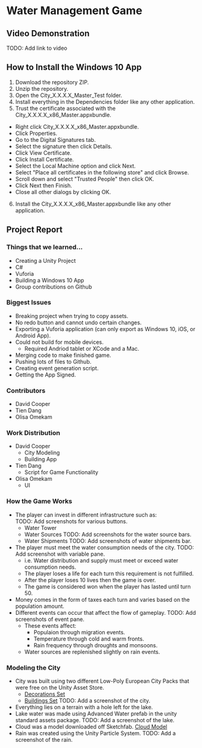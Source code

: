 # Water Management Game

## Video Demonstration
TODO: Add link to video

## How to Install the Windows 10 App
1. Download the repository ZIP.
2. Unzip the repository.
3. Open the City_X.X.X.X_Master_Test folder.
4. Install everything in the Dependencies folder like any other application.
5. Trust the certificate associated with the City_X.X.X.X_x86_Master.appxbundle.
  * Right click City_X.X.X.X_x86_Master.appxbundle.  
  *  Click Properties.
  * Go to the Digital Signatures tab.
  * Select the signature then click Details.
  * Click View Certificate.
  * Click Install Certificate.
  * Select the Local Machine option and click Next.
  * Select "Place all certificates in the following store" and click Browse.
  * Scroll down and select "Trusted People" then click OK.
  * Click Next then Finish.
  * Close all other dialogs by clicking OK.
6. Install the City_X.X.X.X_x86_Master.appxbundle like any other application.

## Project Report

### Things that we learned...
* Creating a Unity Project
* C#
* Vuforia
* Building a Windows 10 App
* Group contributions on Github

### Biggest Issues
* Breaking project when trying to copy assets.
* No redo button and cannot undo certain changes.
* Exporting a Vuforia application (can only export as Windows 10, iOS, or Android App).
* Could not build for mobile devices.
    - Required Andriod tablet or XCode and a Mac.
* Merging code to make finished game.
* Pushing lots of files to Github.
* Creating event generation script.
* Getting the App Signed.

### Contributors
* David Cooper
* Tien Dang
* Olisa Omekam 

### Work Distribution

* David Cooper
  - City Modeling
  - Building App
* Tien Dang
  - Script for Game Functionality
* Olisa Omekam
  - UI

### How the Game Works
* The player can invest in different infrastructure such as:\
  TODO: Add screenshots for various buttons.
  - Water Tower 
  - Water Sources
  TODO: Add screenshots for the water source bars.
  - Water Shipments
  TODO: Add screenshots of water shipments bar.
* The player must meet the water consumption needs of the city.
  TODO: Add screenshot with variable pane.
  - i.e. Water distribution and supply must meet or exceed water consumption needs.
  - The player loses a life for each turn this requirement is not fulfilled.
  - After the player loses 10 lives then the game is over.
  - The game is considered won when the player has lasted until turn 50.
* Money comes in the form of taxes each turn and varies based on the population amount.
* Different events can occur that affect the flow of gameplay.
  TODO: Add screenshots of event pane.
  - These events affect:
    * Populaion through migration events.
    * Temperature through cold and warm fronts.
    * Rain frequency through droughts and monsoons.
  - Water sources are replenished slightly on rain events.

### Modeling the City
* City was built using two different Low-Poly European City Packs that were free on the Unity Asset Store.
  - [Decorations Set](https://assetstore.unity.com/packages/3d/environments/urban/lowpoly-modern-city-decorations-set-66070)
  - [Buildings Set](https://assetstore.unity.com/packages/3d/environments/urban/lowpoly-modern-city-buildings-set-64427)
  TODO: Add a screenshot of the city.
* Everything lies on a terrain with a hole left for the lake.
* Lake water was made using Advanced Water prefab in the unity standard assets package.
  TODO: Add a screenshot of the lake.
* Cloud was a model downloaded off Sketchfab. [Cloud Model](https://sketchfab.com/models/116f49c23c4347eba340d0f59b0601f7)
* Rain was created using the Unity Particle System.
  TODO: Add a screenshot of the rain.
